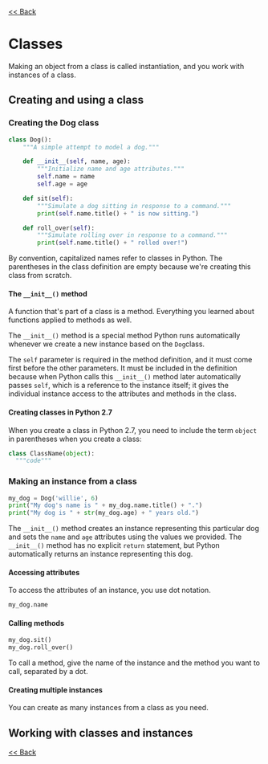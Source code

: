 [<< Back](README.md)

# Classes

Making an object from a class is called instantiation, and you work with instances of a class.

## Creating and using a class

### Creating the Dog class

```python
class Dog():
    """A simple attempt to model a dog."""

    def __init__(self, name, age):
        """Initialize name and age attributes."""
        self.name = name
        self.age = age

    def sit(self):
        """Simulate a dog sitting in response to a command."""
        print(self.name.title() + " is now sitting.")

    def roll_over(self):
        """Simulate rolling over in response to a command."""
        print(self.name.title() + " rolled over!")
```

By convention, capitalized names refer to classes in Python.
The parentheses in the class definition are empty because we're creating this class from scratch.

#### The `__init__()` method

A function that's part of a class is a method.
Everything you learned about functions applied to methods as well.

The `__init__()` method is a special method Python runs automatically whenever we create a new instance based on the `Dog`class.

The `self` parameter is required in the method definition, and it must come first before the other parameters.
It must be included in the definition because when Python calls this `__init__()` method later automatically passes `self`, which is a reference to the instance itself; it gives the individual instance access to the attributes and methods in the class.

#### Creating classes in Python 2.7

When you create a class in Python 2.7, you need to include the term `object` in parentheses when you create a class:

```python
class ClassName(object):
  """code"""
```

### Making an instance from a class

```python
my_dog = Dog('willie', 6)
print("My dog's name is " + my_dog.name.title() + ".")
print("My dog is " + str(my_dog.age) + " years old.")
```

The `__init__()` method creates an instance representing this particular dog and sets the `name` and `age` attributes using the values we provided.
The `__init__()` method has no explicit `return` statement, but Python automatically returns an instance representing this dog.

#### Accessing attributes

To access the attributes of an instance, you use dot notation.

```python
my_dog.name
```

#### Calling methods

```python
my_dog.sit()
my_dog.roll_over()
```

To call a method, give the name of the instance and the method you want to call, separated by a dot.

#### Creating multiple instances

You can create as many instances from a class as you need.

## Working with classes and instances

[<< Back](README.md)
